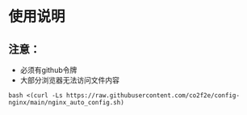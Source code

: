 # 使用说明
## 注意：
* 必须有github令牌
* 大部分浏览器无法访问文件内容
```shell
bash <(curl -Ls https://raw.githubusercontent.com/co2f2e/config-nginx/main/nginx_auto_config.sh)
```
